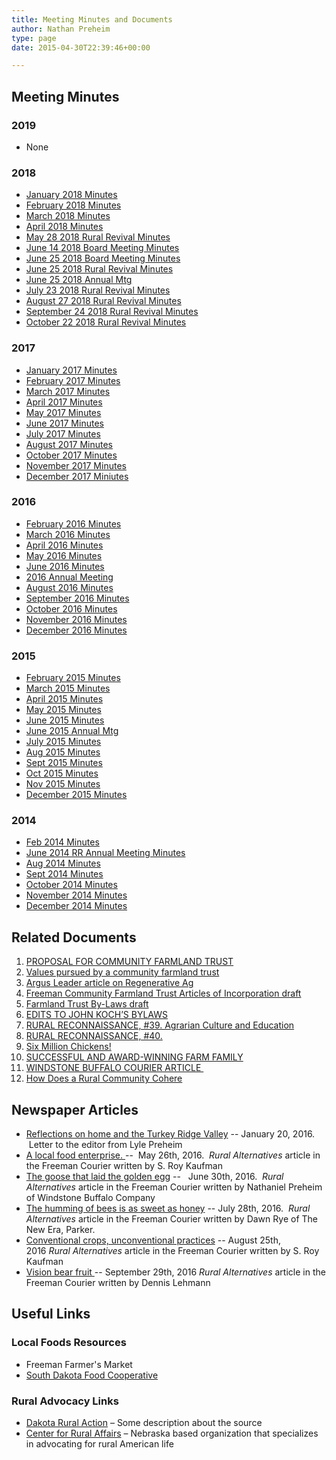 ```yaml
---
title: Meeting Minutes and Documents
author: Nathan Preheim
type: page
date: 2015-04-30T22:39:46+00:00

---
```

## Meeting Minutes

### 2019
* None

### 2018

* [January 2018 Minutes][8]
* [February 2018 Minutes][9]
* [March 2018 Minutes][10]
* [April 2018 Minutes][11]
* [May 28 2018 Rural Revival Minutes][12]
* [June 14 2018 Board Meeting Minutes][13]
* [June 25 2018 Board Meeting Minutes][14]
* [June 25 2018 Rural Revival Minutes][15]
* [June 25 2018 Annual Mtg][16]
* [July 23 2018 Rural Revival Minutes][17]
* [August 27 2018 Rural Revival Minutes][18]
* [September 24 2018 Rural Revival Minutes][19]
* [October 22 2018 Rural Revival Minutes][20]

### 2017

* [January 2017 Minutes](/2015/04/170102-Minutes.doc)
* [February 2017 Minutes](/2017/07/170206-Minutes.doc)
* [March 2017 Minutes](/2017/07/March-2017-Minutes.doc)
* [April 2017 Minutes](/2017/07/April-2017-Minutes.doc)
* [May 2017 Minutes][1]
* [June 2017 Minutes][2]
* [July 2017 Minutes][3]
* [August 2017 Minutes][4]
* [October 2017 Minutes][5]
* [November 2017 Minutes][6]
* [December 2017 Miniutes][7]

### 2016

* [February 2016 Minutes](/2015/04/160201-Minutes.doc)
* [March 2016 Minutes](/2015/04/160307-Minutes.doc)
* [April 2016 Minutes](/2015/04/160404-Minutes.doc)
* [May 2016 Minutes](/2015/04/160502-Minutes.doc)
* [June 2016 Minutes](/2015/04/160606-Minutes.doc)
* [2016 Annual Meeting](/2015/04/160606-Annual-Mtg.doc)
* [August 2016 Minutes](/2015/04/160801-Minutes.doc)
* [September 2016 Minutes](/2015/04/160905-Minutes.doc)
* [October 2016 Minutes](/2015/04/161003-Minutes.doc)
* [November 2016 Minutes](/2015/04/161106-Minutes.doc)
* [December 2016 Minutes](/2015/04/161205-Minutes.doc)

### 2015

* [February 2015 Minutes](/2015/04/150202-Minutes.doc)
* [March 2015 Minutes](/2015/04/150304-Minutes.doc)
* [April 2015 Minutes](/2015/04/150406-Minutes.doc)
* [May 2015 Minutes](/2015/04/150504-Minutes.doc)
* [June 2015 Minutes](/2015/04/150602-Minutes.doc)
* [June 2015 Annual Mtg](/2015/04/150602-Annual-Mtg.doc)
* [July 2015 Minutes](/2015/04/150706-Minutes.doc)
* [Aug 2015 Minutes](/2015/04/150803.doc)
* [Sept 2015 Minutes](/2015/04/150907.doc)
* [Oct 2015 Minutes](/2015/04/151005-Minutes.doc)
* [Nov 2015 Minutes](/2015/04/151102-Minutes.doc)
* [December 2015 Minutes](/2015/04/151207-Minutes.doc)

### 2014

* [Feb 2014 Minutes](/2015/04/140203-RR-Meeting-Minutes.pdf)
* [June 2014 RR Annual Meeting Minutes](/2015/04/140602-RR-Annual-Meeting-Minutes1.pdf)
* [Aug 2014 Minutes](/2015/04/140804-Rural-Revival-Minutes.doc)
* [Sept 2014 Minutes](/2015/04/140901-Minutes1.doc)
* [October 2014 Minutes](/2015/04/141006-Minutes.doc)
* [November 2014 Minutes](/2015/04/141103-Minutes.doc)
* [December 2014 Minutes](/2015/04/141201-Minutes.doc)

## Related Documents

1)  [PROPOSAL FOR COMMUNITY FARMLAND TRUST][21] 
1)  [Values pursued by a community farmland trust][22] 
1)  [Argus Leader article on Regenerative Ag][23]
1)  [Freeman Community Farmland Trust Articles of Incorporation draft][24] 
1)  [Farmland Trust By-Laws draft][25]
1)  [EDITS TO JOHN KOCH&#8217;S BYLAWS][26]
1)  [RURAL RECONNAISSANCE, #39. Agrarian Culture and Education][27]
1)  [RURAL RECONNAISSANCE, #40.][28] 
1)  [Six Million Chickens!][29]
1)  [SUCCESSFUL AND AWARD-WINNING FARM FAMILY][30]
1)  [WINDSTONE BUFFALO COURIER ARTICLE ][31]
1)  [How Does a Rural Community Cohere][32]

## Newspaper Articles

* [Reflections on home and the Turkey Ridge Valley](http://www.freemansd.com/opinion/article_4bf85b80-bf84-11e5-93a2-93b90d767e55.html) -- January 20, 2016.  Letter to the editor from Lyle Preheim
* [A local food enterprise. ](/2015/04/A-local-food-enterprise.pdf) --  May 26th, 2016.  <em>Rural Alternatives </em>article in the Freeman Courier written by S. Roy Kaufman
* [The goose that laid the golden egg](/2015/04/Goose-Golden-Egg.pdf) --   June 30th, 2016.  <em>Rural Alternatives </em>article in the Freeman Courier written by Nathaniel Preheim of Windstone Buffalo Company
* [The humming of bees is as sweet as honey](/2015/04/The-humming-of-bees-is-as-sweet-as-honey.pdf) -- July 28th, 2016.  <em>Rural Alternatives </em>article in the Freeman Courier written by Dawn Rye of The New Era, Parker.
* [Conventional crops, unconventional practices](/2015/04/Conventional-crops-unconventional-practices.pdf) -- August 25th, 2016 <em>Rural Alternatives </em>article in the Freeman Courier written by S. Roy Kaufman
* [Vision bear fruit ](/2015/04/Vison-Bears-Fruit.pdf) -- September 29th, 2016 <em>Rural Alternatives </em>article in the Freeman Courier written by Dennis Lehmann

## Useful Links

### Local Foods Resources

* Freeman Farmer's Market
* [South Dakota Food Cooperative][33]

### Rural Advocacy Links

* [Dakota Rural Action][34] &#8211; Some description about the source
* [Center for Rural Affairs][35] &#8211; Nebraska based organization that specializes in advocating for rural American life

 [1]: http://sdlocalfood.org/shop/
 [2]: http://dakotarural.org/
 [3]: http://www.cfra.org/

 [1]: /2018/03/May-2017-Minutes.doc
 [2]: /2018/03/June-2017-Minutes.doc
 [3]: /2018/03/July-2017-Minutes.doc
 [4]: /2018/03/August-2017-Minutes.doc
 [5]: /2018/03/October-2017-Minutes.doc
 [6]: /2018/03/November-2017-Minutes.doc
 [7]: /2018/03/December-2017-Miniutes.doc
 [8]: /2018/03/January-2018-Minutes.doc
 [9]: /2018/03/February-2018-Minutes-1.doc
 [10]: /2018/12/March-2018-Minutes.doc
 [11]: /2018/12/April-2018-Minutes.doc
 [12]: /2018/12/May-28-2018-Rural-Revival-Minutes-.doc
 [13]: /2018/12/June-14-2018-Board-Meeting-Minutes.doc
 [14]: /2018/12/June-25-2018-Board-Meeting-Minutes.doc
 [15]: /2018/12/June-25-2018-Rural-Revival-Minutes-.doc
 [16]: /2018/12/June-25-2018-Annual-Mtg.doc
 [17]: /2018/12/July-23-2018-Rural-Revival-Minutes-.doc
 [18]: /2018/12/August-27-2018-Rural-Revival-Minutes-.doc
 [19]: /2018/12/September-24-2018-Rural-Revival-Minutes-.doc
 [20]: /2018/12/October-22-2018-Rural-Revival-Minutes-.doc
 [21]: /2019/01/PROPOSAL-FOR-COMMUNITY-FARMLAND-TRUST.doc
 [22]: /2019/01/VALUES-PURSUED-BY-A-COMMUNITY-FARMLAND-TRUST.doc
 [23]: /2019/01/Argus-Leader-article-on-Regenerative-Ag.doc
 [24]: /2019/01/Freeman-Community-Farmland-Trust-Articles-of-Incorporation-draft.doc
 [25]: /2019/01/Farmland-Trust-By-Laws-draft.doc
 [26]: /2019/01/EDITS-TO-JOHN-KOCHS-BYLAWS.doc
 [27]: /2015/04/RURAL-RECONNAISSANCE-39.-Agrarian-Culture-and-Education1.doc
 [28]: /2015/04/RURAL-RECONNAISSANCE-40.-How-Does-a-Rural-Community-Cohere.docx
 [29]: /2015/04/SIX-MILLION-CHICKENS.doc
 [30]: /2015/04/SUCCESSFUL-AND-AWARD-WINNING-FARM-FAMILY.doc
 [31]: http://www.wsbuffalo.com/uploads/4/3/5/6/43562113/publication.pdf "WINDSTONE BUFFALO COURIER ARTICLE"
 [32]: /2015/04/RURAL-RECONNAISSANCE-40.-How-Does-a-Rural-Community-Cohere1.docx
 [33]: http://sdlocalfood.org/shop/
 [34]: http://dakotarural.org/
 [35]: http://www.cfra.org/

